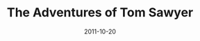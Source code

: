 ---
title: "The Adventures of Tom Sawyer"
bookAuthor: "Mark Twain"
layout: book
format: "kindle"
recommended: "true"
date: "2011-10-20"
tag: book
projects: false
books: true
hidden: false
category: book
amazonLink: "http://amzn.to/2vcTHRe"
---